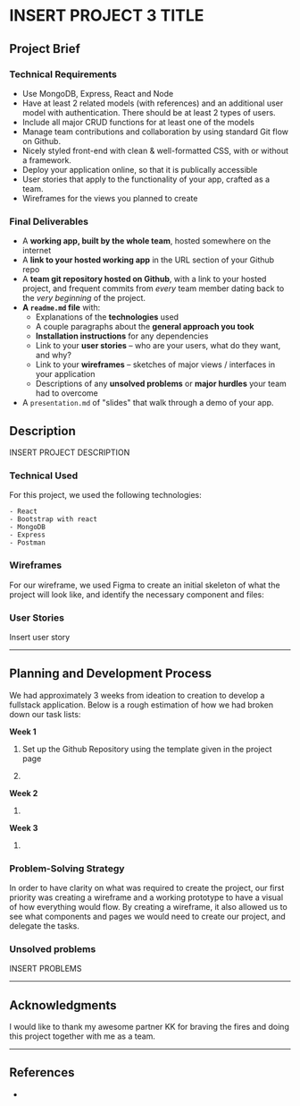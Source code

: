 # INSERT PROJECT 3 TITLE

## Project Brief
### Technical Requirements

- Use MongoDB, Express, React and Node
- Have at least 2 related models (with references) and an additional user model with authentication. There should be at least 2 types of users.
- Include all major CRUD functions for at least one of the models
- Manage team contributions and collaboration by using standard Git flow on Github.
- Nicely styled front-end with clean & well-formatted CSS, with or without a framework.
- Deploy your application online, so that it is publically accessible
- User stories that apply to the functionality of your app, crafted as a team.
- Wireframes for the views you planned to create

### Final Deliverables

- A **working app, built by the whole team**, hosted somewhere on the internet
- A **link to your hosted working app** in the URL section of your Github repo
- A **team git repository hosted on Github**, with a link to your hosted project, and frequent commits from _every_ team member dating back to the _very beginning_ of the project.
- **A `readme.md` file** with:
  - Explanations of the **technologies** used
  - A couple paragraphs about the **general approach you took**
  - **Installation instructions** for any dependencies
  - Link to your **user stories** – who are your users, what do they want, and why?
  - Link to your **wireframes** – sketches of major views / interfaces in your application
  - Descriptions of any **unsolved problems** or **major hurdles** your team had to overcome
- A `presentation.md` of "slides" that walk through a demo of your app.

## Description

INSERT PROJECT DESCRIPTION

### Technical Used
For this project, we used the following technologies:

```
- React
- Bootstrap with react
- MongoDB
- Express
- Postman
```

### Wireframes

For our wireframe, we used Figma to create an initial skeleton of what the project will look like, and identify the necessary component and files:


### User Stories


Insert user story


---

## Planning and Development Process

We had approximately 3 weeks from ideation to creation to develop a fullstack application. Below is a rough estimation of how we had broken down our task lists:

**Week 1**

1. Set up the Github Repository using the template given in the project page

2. 

**Week 2**

1.

**Week 3**

1. 

### Problem-Solving Strategy

In order to have clarity on what was required to create the project, our first priority was creating a wireframe and a working prototype to have a visual of how everything would flow. By creating a wireframe, it also allowed us to see what components and pages we would need to create our project, and delegate the tasks. 


### Unsolved problems

INSERT PROBLEMS


---

## Acknowledgments

I would like to thank my awesome partner KK for braving the fires and doing this project together with me as a team.

---

 ## References
 
 - 
